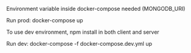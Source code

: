 Environment variable inside docker-compose needed (MONGODB_URI)

Run prod: docker-compose up

To use dev environment, npm install in both client and server

Run dev: docker-compose -f docker-compose.dev.yml up
